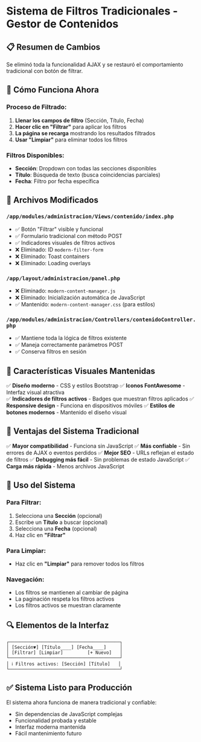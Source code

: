 # Sistema de Filtros Tradicionales - Gestor de Contenidos

## 📋 **Resumen de Cambios**

Se eliminó toda la funcionalidad AJAX y se restauró el comportamiento tradicional con botón de filtrar.

## 🎯 **Cómo Funciona Ahora**

### **Proceso de Filtrado:**
1. **Llenar los campos de filtro** (Sección, Título, Fecha)
2. **Hacer clic en "Filtrar"** para aplicar los filtros
3. **La página se recarga** mostrando los resultados filtrados
4. **Usar "Limpiar"** para eliminar todos los filtros

### **Filtros Disponibles:**
- **Sección**: Dropdown con todas las secciones disponibles
- **Título**: Búsqueda de texto (busca coincidencias parciales)
- **Fecha**: Filtro por fecha específica

## 🔧 **Archivos Modificados**

### `/app/modules/administracion/Views/contenido/index.php`
- ✅ Botón "Filtrar" visible y funcional
- ✅ Formulario tradicional con método POST
- ✅ Indicadores visuales de filtros activos
- ❌ Eliminado: ID `modern-filter-form`
- ❌ Eliminado: Toast containers
- ❌ Eliminado: Loading overlays

### `/app/layout/administracion/panel.php`
- ❌ Eliminado: `modern-content-manager.js`
- ❌ Eliminado: Inicialización automática de JavaScript
- ✅ Mantenido: `modern-content-manager.css` (para estilos)

### `/app/modules/administracion/Controllers/contenidoController.php`
- ✅ Mantiene toda la lógica de filtros existente
- ✅ Maneja correctamente parámetros POST
- ✅ Conserva filtros en sesión

## 🎨 **Características Visuales Mantenidas**

✅ **Diseño moderno** - CSS y estilos Bootstrap
✅ **Iconos FontAwesome** - Interfaz visual atractiva  
✅ **Indicadores de filtros activos** - Badges que muestran filtros aplicados
✅ **Responsive design** - Funciona en dispositivos móviles
✅ **Estilos de botones modernos** - Mantenido el diseño visual

## 🚀 **Ventajas del Sistema Tradicional**

✅ **Mayor compatibilidad** - Funciona sin JavaScript
✅ **Más confiable** - Sin errores de AJAX o eventos perdidos
✅ **Mejor SEO** - URLs reflejan el estado de filtros
✅ **Debugging más fácil** - Sin problemas de estado JavaScript
✅ **Carga más rápida** - Menos archivos JavaScript

## 📝 **Uso del Sistema**

### **Para Filtrar:**
1. Selecciona una **Sección** (opcional)
2. Escribe un **Título** a buscar (opcional)  
3. Selecciona una **Fecha** (opcional)
4. Haz clic en **"Filtrar"**

### **Para Limpiar:**
- Haz clic en **"Limpiar"** para remover todos los filtros

### **Navegación:**
- Los filtros se mantienen al cambiar de página
- La paginación respeta los filtros activos
- Los filtros activos se muestran claramente

## 🔍 **Elementos de la Interfaz**

```
┌─────────────────────────────────────────┐
│ [Sección▼] [Título____] [Fecha____]     │
│ [Filtrar] [Limpiar]         [+ Nuevo]   │
└─────────────────────────────────────────┘
│ ℹ️ Filtros activos: [Sección] [Título]   │
└─────────────────────────────────────────┘
```

## ✅ **Sistema Listo para Producción**

El sistema ahora funciona de manera tradicional y confiable:
- Sin dependencias de JavaScript complejas
- Funcionalidad probada y estable
- Interfaz moderna mantenida
- Fácil mantenimiento futuro
